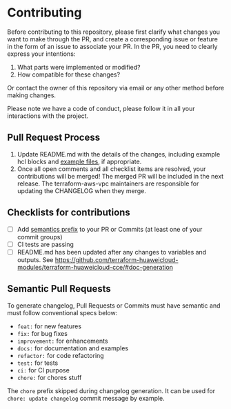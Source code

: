 # Contributing

Before contributing to this repository, please first clarify what changes you want to make through the PR, and create a
corresponding issue or feature in the form of an issue to associate your PR. In the PR, you need to clearly express your
intentions:

1. What parts were implemented or modified?
2. How compatible for these changes?

Or contact the owner of this repository via email or any other method before making changes.

Please note we have a code of conduct, please follow it in all your interactions with the project.

## Pull Request Process

1. Update README.md with the details of the changes, including example hcl blocks and [example files](./examples), if
   appropriate.
2. Once all open comments and all checklist items are resolved, your contributions will be merged! The merged PR will be
   included in the next release. The terraform-aws-vpc maintainers are responsible for updating the CHANGELOG when they
   merge.

## Checklists for contributions

- [ ] Add [semantics prefix](#semantic-pull-requests) to your PR or Commits (at least one of your commit groups)
- [ ] CI tests are passing
- [ ] README.md has been updated after any changes to variables and outputs. See https://github.com/terraform-huaweicloud-modules/terraform-huaweicloud-cce/#doc-generation

## Semantic Pull Requests

To generate changelog, Pull Requests or Commits must have semantic and must follow conventional specs below:

- `feat:` for new features
- `fix:` for bug fixes
- `improvement:` for enhancements
- `docs:` for documentation and examples
- `refactor:` for code refactoring
- `test:` for tests
- `ci:` for CI purpose
- `chore:` for chores stuff

The `chore` prefix skipped during changelog generation. It can be used for `chore: update changelog` commit message by
example.
